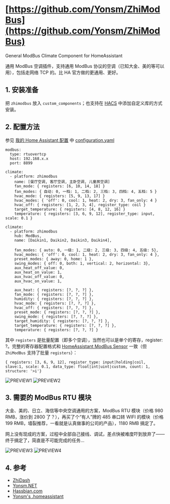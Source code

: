 # [https://github.com/Yonsm/ZhiModBus](https://github.com/Yonsm/ZhiModBus)

General ModBus Climate Component for HomeAssistant

通用 ModBus 空调插件，支持通用 ModBus 协议的空调（已知大金、美的等可以用），包括走网络 TCP 的。比 HA 官方做的更通用、更好。

## 1. 安装准备

把 `zhimodbus` 放入 `custom_components`；也支持在 [HACS](https://hacs.xyz/) 中添加自定义库的方式安装。

## 2. 配置方法

参见 [我的 Home Assistant 配置](https://github.com/Yonsm/.homeassistant) 中 [configuration.yaml](https://github.com/Yonsm/.homeassistant/blob/main/configuration.yaml)

```
modbus:
  type: rtuovertcp
  host: 192.168.x.x
  port: 8899

climate:
  - platform: zhimodbus
    name: [餐厅空调, 客厅空调, 主卧空调, 儿童房空调]
    fan_mode: { registers: [6, 10, 14, 18] }
    fan_modes: { 自动: 0, 一档: 1, 二档: 2, 三档: 3, 四档: 4, 五档: 5 }
    hvac_mode: { registers: [5, 9, 13, 17] }
    hvac_modes: { 'off': 0, cool: 1, heat: 2, dry: 3, fan_only: 4 }
    hvac_off: { registers: [1, 2, 3, 4], register_type: coil }
    target_temperature: { registers: [4, 8, 12, 16] }
    temperature: { registers: [3, 6, 9, 12], register_type: input, scale: 0.1 }

```

```
climate:
  - platform: zhimodbus
    hub: ModBus,
    name: [Daikin1, Daikin2, Daikin3, Daikin4],

    fan_modes: { auto: 0, 一级: 1, 二级: 2, 三级: 3, 四级: 4, 五级: 5},
    hvac_modes: { 'off': 0, cool: 1, heat: 2, dry: 3, fan_only: 4 },
    preset_modes: { away: 0, home: 1 },
    swing_modes: { off: 0, both: 1, vertical: 2, horizontal: 3},
    aux_heat_off_value: 0,
    aux_heat_on_value: 1,
    aux_hvac_off_value: 0,
    aux_hvac_on_value: 1,

    aux_heat: { registers: [?, ?, ?] },
    fan_mode: { registers: [?, ?, ?] },
    humidity: { registers: [?, ?, ?] },
    hvac_mode: { registers: [?, ?, ?] },
    hvac_off: { registers: [?, ?, ?] },
    preset_mode: { registers: [?, ?, ?] },
    swing_mode: { registers: [?, ?, ?] },
    target_humidity: { registers: [?, ?, ?] },
    target_temperature: { registers: [?, ?, ?] },
    temperature: { registers: [?, ?, ?] }
```

其中 `registers` 是批量配置（即多个空调），当然也可以是单个的寄存，register: ?。完整的寄存器配置格式和 [HomeAssistant ModBus Sensor](https://www.home-assistant.io/integrations/sensor.modbus/) 一致（但 `ZhiModBus` 支持了批量 `registers`）：

```
{ registers: [3, 6, 9, 12], register_type: input|holding|coil, slave:1, scale: 0.1, data_type: float|int|uint|custom, count: 1, structure: '>i'}
```

![PREVIEW1](https://github.com/Yonsm/ZhiModBus/blob/main/PREVIEW1.jpg)
![PREVIEW2](https://github.com/Yonsm/ZhiModBus/blob/main/PREVIEW2.jpg)

## 3. 需要的 ModBus RTU 模块

大金、美的、日立、海信等中央空调通用的方案，ModBus RTU 模块（价格 980 RMB，涨价到 2800 了？），再买了个“有人”牌的 485 串口转 WIFI 的模块（价格 199 RMB，墙裂推荐，一看就是认真做事的公司的产品），1180 RMB 搞定了。

网上没有现成的方案，过程中全部自己接线、调试，差点快被难度吓到放弃了——终于搞定了，简直是不可能完成的任务...

![PREVIEW3](https://github.com/Yonsm/ZhiModBus/blob/main/PREVIEW3.jpg)
![PREVIEW4](https://github.com/Yonsm/ZhiModBus/blob/main/PREVIEW4.jpg)

## 4. 参考

-   [ZhiDash](https://github.com/Yonsm/ZhiDash)
-   [Yonsm.NET](https://yonsm.github.io/modbus)
-   [Hassbian.com](https://bbs.hassbian.com/thread-3581-1-1.html)
-   [Yonsm's .homeassistant](https://github.com/Yonsm/.homeassistant)